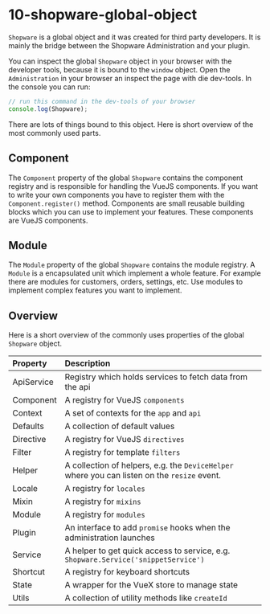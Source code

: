 # 10-shopware-global-object

`Shopware` is a global object and it was created for third party developers. It is mainly the bridge between the Shopware Administration and your plugin.

You can inspect the global `Shopware` object in your browser with the developer tools, because it is bound to the `window` object. Open the `Administration` in your browser an inspect the page with die dev-tools. In the console you can run:

```javascript
// run this command in the dev-tools of your browser
console.log(Shopware);
```

There are lots of things bound to this object. Here is short overview of the most commonly used parts.

## Component

The `Component` property of the global `Shopware` contains the component registry and is responsible for handling the VueJS components. If you want to write your own components you have to register them with the `Component.register()` method. Components are small reusable building blocks which you can use to implement your features. These components are VueJS components.

## Module

The `Module` property of the global `Shopware` contains the module registry. A `Module` is a encapsulated unit which implement a whole feature. For example there are modules for customers, orders, settings, etc. Use modules to implement complex features you want to implement.

## Overview

Here is a short overview of the commonly uses properties of the global `Shopware` object.

| Property | Description |
| :--- | :--- |
| ApiService | Registry which holds services to fetch data from the api |
| Component | A registry for VueJS `components` |
| Context | A set of contexts for the `app` and `api` |
| Defaults | A collection of default values |
| Directive | A registry for VueJS `directives` |
| Filter | A registry for template `filters` |
| Helper | A collection of helpers, e.g. the `DeviceHelper` where you can listen on the `resize` event. |
| Locale | A registry for `locales` |
| Mixin | A registry for `mixins` |
| Module | A registry for `modules` |
| Plugin | An interface to add `promise` hooks when the administration launches |
| Service | A helper to get quick access to service, e.g. `Shopware.Service('snippetService')` |
| Shortcut | A registry for keyboard shortcuts |
| State | A wrapper for the VueX store to manage state |
| Utils | A collection of utility methods like `createId` |

